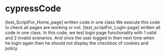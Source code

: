 # cypressCode
[test_ScriptFor_Home_page] written code in one class
We execute this code to check all pages are working or not.
[test_scriptFor_Login-page] written all code in one class.
In this code, we test login page functionality with 1 valid and 2 invalid scenarios. And once the user logged in then next time when he login again then he should not display the checkbox of cookies and policy.
